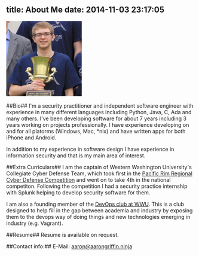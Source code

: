 title: About Me
date: 2014-11-03 23:17:05
---

<img src='about.jpg' alt='About Me' style="width:40%;height=40%">

##Bio##
I'm a security practitioner and independent software engineer with experience in many different languages including Python, Java, C, Ada and many others. I've been developing software for about 7 years including 3 years working on projects professionally. I have experience developing on and for all platorms (Windows, Mac, *nix) and have written apps for both iPhone and Android.

In addition to my experience in software design I have experience in information security and that is my main area of interest. 

##Extra Curriculars##
I am the captain of Western Washington University's Collegiate Cyber Defense Team, which took first in the [Pacific Rim Regional Cyber Defense Competition](http://seattletimes.com/html/localnews/2023462131_westerncyberxml.html) and went on to take 4th in the national competiton. Following the competition I had a security practice internship with Splunk helping to develop security software for them.

I am also a founding member of the [DevOps club at WWU](https://github.com/WWUDevOps). This is a club designed to help fill in the gap between academia and industry by exposing them to the devops way of doing things and new technologies emerging in industry (e.g. Vagrant).

##Resume##
Resume is available on request.

##Contact info:##
E-Mail: <aaron@aarongriffin.ninja>
